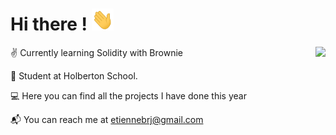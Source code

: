 # Hi there ! <img src="https://raw.githubusercontent.com/ABSphreak/ABSphreak/master/gifs/Hi.gif" width="35" height="35" /> 
<a href="https://github.com/anuraghazra/github-readme-stats"><img align="right" src="https://github-readme-stats.vercel.app/api/top-langs/?username=EtienneBrJ&layout=compact" />
</a>

:v: Currently learning Solidity with Brownie

:school: Student at Holberton School. 

:computer: Here you can find all the projects I have done this year 

:mailbox_with_mail: You can reach me at etiennebrj@gmail.com 

